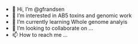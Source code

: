 - 👋 Hi, I’m @gfrandsen
- 👀 I’m interested in AB5 toxins and genomic work
- 🌱 I’m currently learning Whole genome analyis 
- 💞️ I’m looking to collaborate on ...
- 📫 How to reach me ...

<!---
gfrandsen/gfrandsen is a ✨ special ✨ repository because its `README.md` (this file) appears on your GitHub profile.
You can click the Preview link to take a look at your changes.
--->
